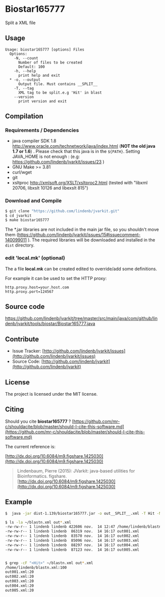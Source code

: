 # Biostar165777

Split a XML file


## Usage

```
Usage: biostar165777 [options] Files
  Options:
    -N, --count
      Number of files to be created
      Default: 100
    -h, --help
      print help and exit
  * -o, --output
      Output file. Must contains __SPLIT__
    -T, --tag
      XML tag to be split.e.g 'Hit' in blast
    --version
      print version and exit

```

## Compilation

### Requirements / Dependencies

* java compiler SDK 1.8 http://www.oracle.com/technetwork/java/index.html (**NOT the old java 1.7 or 1.6**) . Please check that this java is in the `${PATH}`. Setting JAVA_HOME is not enough : (e.g: https://github.com/lindenb/jvarkit/issues/23 )
* GNU Make >= 3.81
* curl/wget
* git
* xsltproc http://xmlsoft.org/XSLT/xsltproc2.html (tested with "libxml 20706, libxslt 10126 and libexslt 815")


### Download and Compile

```bash
$ git clone "https://github.com/lindenb/jvarkit.git"
$ cd jvarkit
$ make biostar165777
```

The *.jar libraries are not included in the main jar file, so you shouldn't move them (https://github.com/lindenb/jvarkit/issues/15#issuecomment-140099011 ).
The required libraries will be downloaded and installed in the `dist` directory.

### edit 'local.mk' (optional)

The a file **local.mk** can be created edited to override/add some definitions.

For example it can be used to set the HTTP proxy:

```
http.proxy.host=your.host.com
http.proxy.port=124567
```
## Source code 

[https://github.com/lindenb/jvarkit/tree/master/src/main/java/com/github/lindenb/jvarkit/tools/biostar/Biostar165777.java
](https://github.com/lindenb/jvarkit/tree/master/src/main/java/com/github/lindenb/jvarkit/tools/biostar/Biostar165777.java
)
## Contribute

- Issue Tracker: [http://github.com/lindenb/jvarkit/issues](http://github.com/lindenb/jvarkit/issues)
- Source Code: [http://github.com/lindenb/jvarkit](http://github.com/lindenb/jvarkit)

## License

The project is licensed under the MIT license.

## Citing

Should you cite **biostar165777** ? [https://github.com/mr-c/shouldacite/blob/master/should-I-cite-this-software.md](https://github.com/mr-c/shouldacite/blob/master/should-I-cite-this-software.md)

The current reference is:

[http://dx.doi.org/10.6084/m9.figshare.1425030](http://dx.doi.org/10.6084/m9.figshare.1425030)

> Lindenbaum, Pierre (2015): JVarkit: java-based utilities for Bioinformatics. figshare.
> [http://dx.doi.org/10.6084/m9.figshare.1425030](http://dx.doi.org/10.6084/m9.figshare.1425030)


## Example

```bash
$  java -jar dist-1.139/biostar165777.jar -o out__SPLIT__.xml -T Hit -N 5 ~/blastn.xml

$ ls -la ~/blastn.xml out*.xml
-rw-rw-r-- 1 lindenb lindenb 422606 nov.  14 12:47 /home/lindenb/blastn.xml
-rw-rw-r-- 1 lindenb lindenb  86319 nov.  14 16:17 out001.xml
-rw-rw-r-- 1 lindenb lindenb  83570 nov.  14 16:17 out002.xml
-rw-rw-r-- 1 lindenb lindenb  85096 nov.  14 16:17 out003.xml
-rw-rw-r-- 1 lindenb lindenb  88297 nov.  14 16:17 out004.xml
-rw-rw-r-- 1 lindenb lindenb  87123 nov.  14 16:17 out005.xml


$ grep -cF "<Hit>" ~/blastn.xml out*.xml
/home/lindenb/blastn.xml:100
out001.xml:20
out002.xml:20
out003.xml:20
out004.xml:20
out005.xml:20

```

